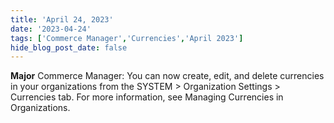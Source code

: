 ```yaml
---
title: 'April 24, 2023'
date: '2023-04-24'
tags: ['Commerce Manager','Currencies','April 2023']
hide_blog_post_date: false
---
```

**Major**
Commerce Manager: You can now create, edit, and delete currencies in your organizations from the SYSTEM > Organization Settings > Currencies tab. For more information, see Managing Currencies in Organizations.
